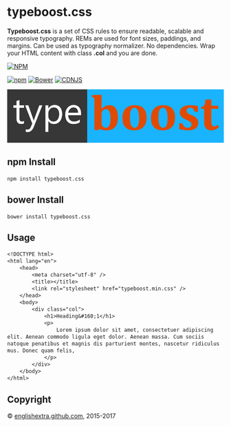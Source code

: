 # typeboost.css

**Typeboost.css** is a set of CSS rules to ensure readable, scalable and responsive typography. REMs are used for font sizes, paddings, and margins. Can be used as typography normalizer. No dependencies. Wrap your HTML content with class **.col** and you are done.

[![NPM](https://nodei.co/npm/typeboost.css.png?downloads=true)](https://nodei.co/npm/typeboost.css/)

[![npm](https://img.shields.io/npm/v/typeboost.css.svg)](https://github.com/englishextra/typeboost.css)
[![Bower](https://img.shields.io/bower/v/typeboost.css.svg)](https://github.com/englishextra/typeboost.css)
[![CDNJS](https://img.shields.io/cdnjs/v/typeboost.css.svg)](https://cdnjs.com/libraries/typeboost.css)

[![Typeboost.css](https://github.com/englishextra/typeboost.css/raw/master/img/typeboost.css-logo-1DB5FC-935x230.png)](https://github.com/englishextra/typeboost.css)

## npm Install

```
npm install typeboost.css
```

## bower Install

```
bower install typeboost.css
```

## Usage

```
<!DOCTYPE html>
<html lang="en">
	<head>
		<meta charset="utf-8" />
		<title></title>
		<link rel="stylesheet" href="typeboost.min.css" />
	</head>
	<body>
		<div class="col">
			<h1>Heading&#160;1</h1>
			<p>
				Lorem ipsum dolor sit amet, consectetuer adipiscing elit. Aenean commodo ligula eget dolor. Aenean massa. Cum sociis natoque penatibus et magnis dis parturient montes, nascetur ridiculus mus. Donec quam felis,
			</p>
		</div>
	</body>
</html>
```

## Copyright

© [englishextra.github.com](https://englishextra.github.com/), 2015-2017
